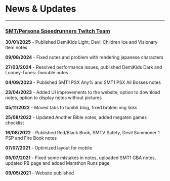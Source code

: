 # News & Updates
---

### [SMT/Persona Speedrunners Twitch Team](https://www.twitch.tv/team/smtspeedrunning)

**30/01/2025** - Published DemiKids Light, Devil Children Ice and Visionary Item notes

**09/08/2024** - Fixed notes and problem with rendering japanese characters

**27/03/2024** - Resolved performance issues, published DemiKids Dark and Looney-Tunes: Twouble notes

**04/09/2023** - Published SMT1 PSX Any% and SMT1 PSX All Bosses notes

**23/04/2023** - Added UI improvements to the website, option to download notes, option to display notes without pictures

**05/11/2022** - Moved tabs to tumblr blog, fixed broken img links

**25/08/2022** - Updated Another Bible notes, added megaten games checklist

**16/08/2022** - Published Red/Black Book, SMTV Safety, Devil Summoner 1 PSP and Fire Book notes

**07/07/2021** - Optimized layout for mobile

**05/07/2021** - Fixed some mistakes in notes, uploaded SMT1 GBA notes, updated PB page and added Marathon Runs page

**09/05/2021** - Website published